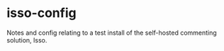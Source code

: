 # isso-config
Notes and config relating to a test install of the self-hosted commenting solution, Isso.
